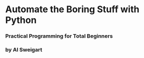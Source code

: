 # Automate the Boring Stuff with Python
### Practical Programming for Total Beginners
### by Al Sweigart
